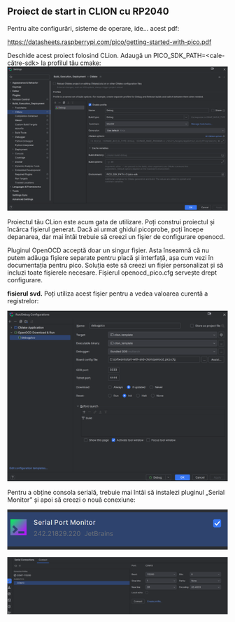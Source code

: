 
## Proiect de start in CLION cu RP2040

Pentru alte configurări, sisteme de operare, ide... acest pdf:

https://datasheets.raspberrypi.com/pico/getting-started-with-pico.pdf

Deschide acest proiect folosind CLion. Adaugă un PICO_SDK_PATH=<cale-către-sdk> la profilul tău cmake:
   ![img.png](img/img.png)

Proiectul tău CLion este acum gata de utilizare. Poți construi proiectul și încărca fișierul generat. 
Dacă ai urmat ghidul picoprobe, poți începe depanarea, dar mai întâi trebuie să creezi un fișier de 
configurare openocd.

Pluginul OpenOCD acceptă doar un singur fișier. Asta înseamnă că nu putem adăuga fișiere
separate pentru placă și interfață, așa cum vezi în documentația pentru pico. Soluția este să creezi 
un fișier personalizat și să incluzi toate fișierele necesare. Fișierul openocd_pico.cfg 
servește drept configurare.

**fisierul svd.** 
Poți utiliza acest fișier pentru a vedea valoarea curentă a registrelor:

![img.png](img.png)

Pentru a obține consola serială, trebuie mai întâi să instalezi pluginul „Serial Monitor” 
și apoi să creezi o nouă conexiune:

![img_1.png](img_1.png)

![img_2.png](img_2.png)